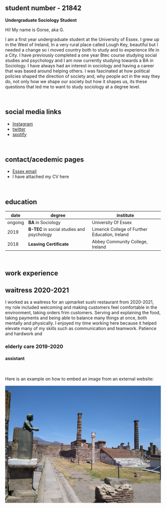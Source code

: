 
## student number - 21842
**Undergraduate Sociology Student**  

Hi! My name is Gorse, aka G. 

I am a first year undergraduate student at the University of Essex. I grew up in the West of Ireland, In  a very rural place called Lough Key, beautiful but I needed a change so i moved country both to study and to experience life in a City. I have previously completed a one year Btec course studying social studies and psychology and I am now currently studying towards a BA in Sociology. I have always had an interest in sociology and having a career that was based around helping others. I was fascinated at how political policies shaped the direction of society and, why people act in the way they do, not only how we shape our society but how it shapes us, its these questions that led me to want to study sociology at a degree level. 


<br>

## social media links
- [Instagram](https://www.instagram.com/gorsew605/)
- [twitter](https://twitter.com/natashax605)
- [spotify](https://www.spotify.com/uk/gorsewilkins/)

<br>


## contact/acedemic pages
- [Essex email](https://www.essex.ac.uk/people/HOFST49102/krisztian-hofstadter)
- I have attached my CV here 



<br>

## education

| date | degree | institute |
--- | --- | ---
|ongoing|**BA** in Sociology |University Of Essex|
| 2019 | **B-TEC** in social studies and psychology | Limerick College of Further Education, Ireland |
| 2018 | **Leaving Certificate** | Abbey Community College, Ireland |


<br>

## work experience
## waitress 2020-2021
I worked as a waitress for an upmarket sushi restaurant from 2020-2021, my role included welcoming and making customers feel comfortable in the environment, taking orders frim customers. Serving and explaining the food, taking payments and being able to balance many things at once, both mentally and physically. I enjoyed my time working here because it helped elevate many of my skills such as communication and teamwork. Patience and hardwork and 

### elderly care 2019-2020



#### assistant  



<br>

Here is an example on how to embed an image from an external website:

![res](https://github.com/021842/CS220-AU-portfolio/blob/main/IMG_20190711_121742519%20(1).jpg?raw=true)

<br>


